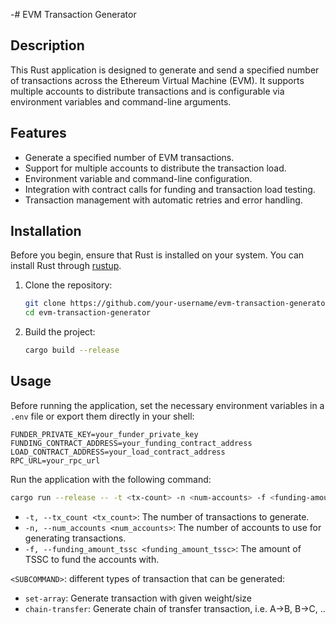 -# EVM Transaction Generator

## Description

This Rust application is designed to generate and send a specified number of transactions across the Ethereum Virtual Machine (EVM). It supports multiple accounts to distribute transactions and is configurable via environment variables and command-line arguments.

## Features

- Generate a specified number of EVM transactions.
- Support for multiple accounts to distribute the transaction load.
- Environment variable and command-line configuration.
- Integration with contract calls for funding and transaction load testing.
- Transaction management with automatic retries and error handling.

## Installation

Before you begin, ensure that Rust is installed on your system. You can install Rust through [rustup](https://rustup.rs/).

1. Clone the repository:

   ```bash
   git clone https://github.com/your-username/evm-transaction-generator.git
   cd evm-transaction-generator
   ```

2. Build the project:

   ```bash
   cargo build --release
   ```

## Usage

Before running the application, set the necessary environment variables in a `.env` file or export them directly in your shell:

```env
FUNDER_PRIVATE_KEY=your_funder_private_key
FUNDING_CONTRACT_ADDRESS=your_funding_contract_address
LOAD_CONTRACT_ADDRESS=your_load_contract_address
RPC_URL=your_rpc_url
```

Run the application with the following command:

```bash
cargo run --release -- -t <tx-count> -n <num-accounts> -f <funding-amount-tssc> -s <set_array_count> <SUBCOMMAND>
```

- `-t, --tx_count <tx_count>`: The number of transactions to generate.
- `-n, --num_accounts <num_accounts>`: The number of accounts to use for generating transactions.
- `-f, --funding_amount_tssc <funding_amount_tssc>`: The amount of TSSC to fund the accounts with.

`<SUBCOMMAND>`: different types of transaction that can be generated:
- `set-array`: Generate transaction with given weight/size
- `chain-transfer`: Generate chain of transfer transaction, i.e. A->B, B->C, ..
